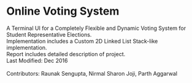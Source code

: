 # Online Voting System
A Terminal UI for a Completely Flexible and Dynamic Voting System for Student Representative Elections. <br/>
Implementation includes a Custom 2D Linked List Stack-like implementation. <br/>
Report includes detailed description of project. <br/>
Last Modified: Dec 2016 <br/> <br/>
Contributors: Raunak Sengupta, Nirmal Sharon Joji, Parth Aggarwal
